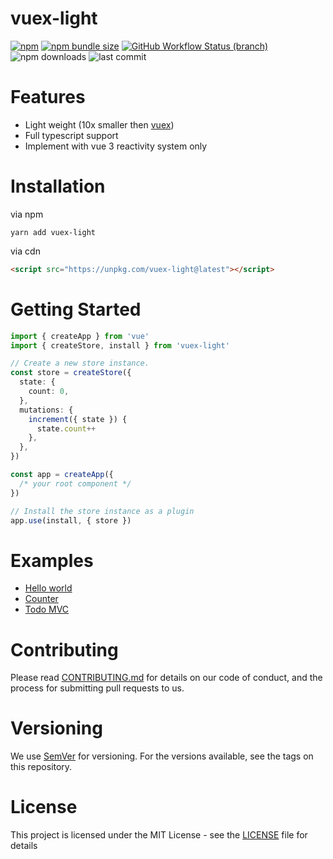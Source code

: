 # vuex-light

[![npm](https://img.shields.io/npm/v/vuex-light)](https://www.npmjs.com/package/vuex-light)
[![npm bundle size](https://img.shields.io/bundlephobia/min/vuex-light)](https://bundlephobia.com/result?p=vuex-light@latest)
[![GitHub Workflow Status (branch)](https://img.shields.io/github/workflow/status/js-cosmos/vuex-light/CI/main)](https://github.com/js-cosmos/vuex-light/actions?query=workflow%3ACI+branch%3Amain+)
![npm downloads](https://img.shields.io/npm/dm/vuex-light)
![last commit](https://img.shields.io/github/last-commit/js-cosmos/vuex-light/main)

# Features

- Light weight (10x smaller then [vuex](https://bundlephobia.com/result?p=vuex@next))
- Full typescript support
- Implement with vue 3 reactivity system only

# Installation

via npm

```
yarn add vuex-light
```

via cdn

```html
<script src="https://unpkg.com/vuex-light@latest"></script>
```

# Getting Started

```ts
import { createApp } from 'vue'
import { createStore, install } from 'vuex-light'

// Create a new store instance.
const store = createStore({
  state: {
    count: 0,
  },
  mutations: {
    increment({ state }) {
      state.count++
    },
  },
})

const app = createApp({
  /* your root component */
})

// Install the store instance as a plugin
app.use(install, { store })
```

# Examples

- [Hello world](https://codesandbox.io/s/github/js-cosmos/vuex-light/tree/main/examples/hello-world)
- [Counter](https://codesandbox.io/s/github/js-cosmos/vuex-light/tree/main/examples/counter)
- [Todo MVC](https://codesandbox.io/s/github/js-cosmos/vuex-light/tree/main/examples/todomvc)

# Contributing

Please read [CONTRIBUTING.md](/CONTRIBUTING.md) for details on our code of conduct, and the process for submitting pull
requests to us.

# Versioning

We use [SemVer](https://semver.org/) for versioning. For the versions available, see the tags on this repository.

# License

This project is licensed under the MIT License - see the [LICENSE](/LICENSE) file for details
